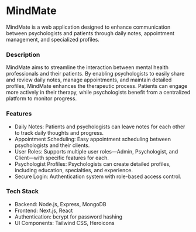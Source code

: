 # MindMate
MindMate is a web application designed to enhance communication between psychologists and patients through daily notes, appointment management, and specialized profiles.

### Description
MindMate aims to streamline the interaction between mental health professionals and their patients. By enabling psychologists to easily share and review daily notes, manage appointments, and maintain detailed profiles, MindMate enhances the therapeutic process. Patients can engage more actively in their therapy, while psychologists benefit from a centralized platform to monitor progress.

### Features
- Daily Notes: Patients and psychologists can leave notes for each other to track daily thoughts and progress.
- Appointment Scheduling: Easy appointment scheduling between psychologists and their clients.
- User Roles: Supports multiple user roles—Admin, Psychologist, and Client—with specific features for each.
- Psychologist Profiles: Psychologists can create detailed profiles, including education, specialties, and experience.
- Secure Login: Authentication system with role-based access control.

### Tech Stack
- Backend: Node.js, Express, MongoDB
- Frontend: Next.js, React
- Authentication: bcrypt for password hashing
- UI Components: Tailwind CSS, Heroicons

